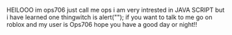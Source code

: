 HElLOOO im ops706
just call me ops
i am very intrested in JAVA SCRIPT but i have learned one thingwitch is alert("");
if you want to talk to me go on roblox and my user is Ops706
hope you have a good day or night!!
